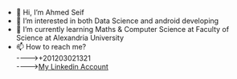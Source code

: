 - 👋 Hi, I’m Ahmed Seif
- 👀 I’m interested in both Data Science and android developing 
- 🌱 I’m currently learning Maths & Computer Science at Faculty of Science at Alexandria University
- 📫 How to reach me?<br>
---->+201203021321<br>
----><a href='https://www.linkedin.com/in/ahmedabdelazizseif/'>My Linkedin Account</a>


<!---
AhmedAbdelazizSeif/AhmedAbdelazizSeif is a ✨ special ✨ repository because its `README.md` (this file) appears on your GitHub profile.
You can click the Preview link to take a look at your changes.
--->
